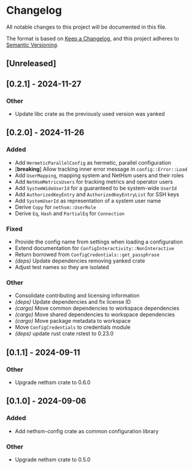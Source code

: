 # Changelog
All notable changes to this project will be documented in this file.

The format is based on [Keep a Changelog](https://keepachangelog.com/en/1.0.0/),
and this project adheres to [Semantic Versioning](https://semver.org/spec/v2.0.0.html).

## [Unreleased]

## [0.2.1] - 2024-11-27

### Other
- Update libc crate as the previously used version was yanked

## [0.2.0] - 2024-11-26

### Added
- Add `HermeticParallelConfig` as hermetic, parallel configuration
- [**breaking**] Allow tracking inner error message in `config::Error::Load`
- Add `UserMapping`, mapping system and NetHsm users and their roles
- Add `NetHsmMetricsUsers` for tracking metrics and operator users
- Add `SystemWideUserId` for a guaranteed to be system-wide `UserId`
- Add `AuthorizedKeyEntry` and `AuthorizedKeyEntryList` for SSH keys
- Add `SystemUserId` as representation of a system user name
- Derive `Copy` for `nethsm::UserRole`
- Derive `Eq`, `Hash` and `PartialEq` for `Connection`

### Fixed
- Provide the config name from settings when loading a configuration
- Extend documentation for `ConfigInteractivity::NonInteractive`
- Return borrowed from `ConfigCredentials::get_passphrase`
- *(deps)* Update dependencies removing yanked crate
- Adjust test names so they are isolated

### Other
- Consolidate contributing and licensing information
- *(deps)* Update dependencies and fix license ID
- *(cargo)* Move common dependencies to workspace dependencies
- *(cargo)* Move shared dependencies to workspace dependencies
- *(cargo)* Move package metadata to workspace
- Move `ConfigCredentials` to credentials module
- *(deps)* update rust crate rstest to 0.23.0

## [0.1.1] - 2024-09-11

### Other
- Upgrade nethsm crate to 0.6.0

## [0.1.0] - 2024-09-06

### Added
- Add nethsm-config crate as common configuration library

### Other
- Upgrade nethsm crate to 0.5.0
